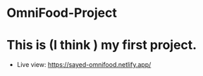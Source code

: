 # OmniFood-Project

# This is (I think ) my first project.

- Live view: https://sayed-omnifood.netlify.app/
